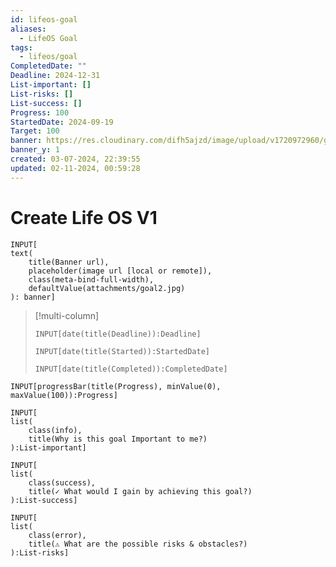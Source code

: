 ```yaml
---
id: lifeos-goal
aliases:
  - LifeOS Goal
tags:
  - lifeos/goal
CompletedDate: ""
Deadline: 2024-12-31
List-important: []
List-risks: []
List-success: []
Progress: 100
StartedDate: 2024-09-19
Target: 100
banner: https://res.cloudinary.com/difh5ajzd/image/upload/v1720972960/goal1_jwcljb.jpg
banner_y: 1
created: 03-07-2024, 22:39:55
updated: 02-11-2024, 00:59:28
---
```


# Create Life OS V1

```meta-bind
INPUT[
text(
    title(Banner url),
    placeholder(image url [local or remote]),
    class(meta-bind-full-width), 
    defaultValue(attachments/goal2.jpg)
): banner]
```

> [!multi-column]
> ```meta-bind
> INPUT[date(title(Deadline)):Deadline]
> ```
> ```meta-bind
> INPUT[date(title(Started)):StartedDate]
> ```
> ```meta-bind
> INPUT[date(title(Completed)):CompletedDate]
> ```
```meta-bind  
INPUT[progressBar(title(Progress), minValue(0), maxValue(100)):Progress]  
```

```meta-bind
INPUT[
list(
    class(info),
    title(Why is this goal Important to me?)
):List-important]
```

```meta-bind
INPUT[
list(
    class(success), 
    title(✓ What would I gain by achieving this goal?)
):List-success]
```

```meta-bind
INPUT[
list(
    class(error),
    title(⚠ What are the possible risks & obstacles?)
):List-risks]
```

